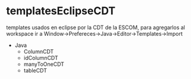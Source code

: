 # templatesEclipseCDT
templates usados en eclipse por la CDT de la ESCOM, para agregarlos al workspace ir a Window->Prefereces->Java->Editor->Templates->Import


* Java
  * ColumnCDT
  * idColumnCDT
  * manyToOneCDT
  * tableCDT
